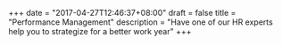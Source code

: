 +++
date = "2017-04-27T12:46:37+08:00"
draft = false
title = "Performance Management"
description = "Have one of our HR experts help you to strategize for a better work year"
+++
